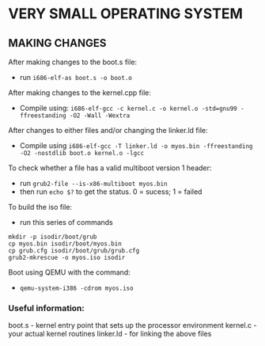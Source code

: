 # VERY SMALL OPERATING SYSTEM

## MAKING CHANGES ##
After making changes to the boot.s file:
- run `i686-elf-as boot.s -o boot.o`

After making changes to the kernel.cpp file:
- Compile using: `i686-elf-gcc -c kernel.c -o kernel.o -std=gnu99 -ffreestanding -O2 -Wall -Wextra`

After changes to either files and/or changing the linker.ld file:
- Compile using `i686-elf-gcc -T linker.ld -o myos.bin -ffreestanding -O2 -nostdlib boot.o kernel.o -lgcc`

To check whether a file has a valid multiboot version 1 header:
- run `grub2-file --is-x86-multiboot myos.bin`
- then run `echo $?` to get the status. 0 = sucess; 1 = failed

To build the iso file:
- run this series of commands
```
mkdir -p isodir/boot/grub
cp myos.bin isodir/boot/myos.bin
cp grub.cfg isodir/boot/grub/grub.cfg
grub2-mkrescue -o myos.iso isodir 
```

Boot using QEMU with the command:
- `qemu-system-i386 -cdrom myos.iso`


### Useful information:
boot.s - kernel entry point that sets up the processor environment
kernel.c - your actual kernel routines
linker.ld - for linking the above files

